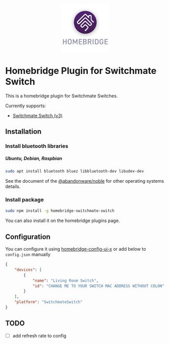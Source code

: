 
<p align="center">

<img src="https://github.com/homebridge/branding/raw/master/logos/homebridge-wordmark-logo-vertical.png" width="150">

</p>


# Homebridge Plugin for Switchmate Switch

This is a homebridge plugin for Switchmate Switches.

Currently supports:
* [Switchmate Switch (v3)](https://www.mysimplysmarthome.com/products/switchmate-switches/)


## Installation

### Install bluetooth libraries
##### Ubuntu, Debian, Raspbian
```sh
sudo apt install bluetooth bluez libbluetooth-dev libudev-dev
```
See the document of the [@abandonware/noble](https://github.com/abandonware/noble#readme) for other operating systems details.

### Install package
```sh
sudo npm install -g homebridge-switchmate-switch
```
You can also install it on the homebridge plugins page.

## Configuration
You can configure it using [homebridge-config-ui-x](https://www.npmjs.com/package/homebridge-config-ui-x)
or add below to ```config.json``` manually
```json
{
    "devices": [
        {
            "name": "Living Room Switch",
            "id": "CHANGE ME TO YOUR SWITCH MAC ADDRESS WITHOUT COLON"
        }
    ],
    "platform": "SwitchmateSwitch"
}
```

## TODO
- [ ] add refresh rate to config




